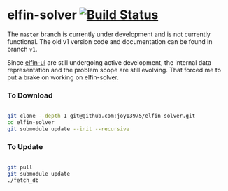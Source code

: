 # elfin-solver [![Build Status](https://travis-ci.com/joy13975/elfin-solver.svg?branch=master)](https://travis-ci.com/joy13975/elfin-solver)

The `master` branch is currently under development and is not currently functional. The old v1 version code and documentation can be found in branch `v1`.

Since [elfin-ui](https://github.com/joy13975/elfin-ui) are still undergoing active development, the internal data representation and the problem scope are still evolving. That forced me to put a brake on 
working on elfin-solver.

### To Download
```Bash

git clone --depth 1 git@github.com:joy13975/elfin-solver.git
cd elfin-solver
git submodule update --init --recursive

```

### To Update
```Bash

git pull
git submodule update
./fetch_db

```